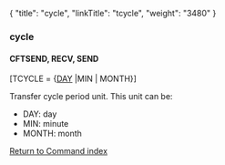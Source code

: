 {
    "title": "cycle",
    "linkTitle": "tcycle",
    "weight": "3480"
}<span id="tcycle"></span>

### cycle

#### CFTSEND, RECV, SEND

\[TCYCLE = {<u>DAY</u> |MIN | MONTH}\]

Transfer cycle period unit. This unit can be:

- DAY:
    day
- MIN:
    minute
- MONTH:
    month

[Return to Command index](../../)
